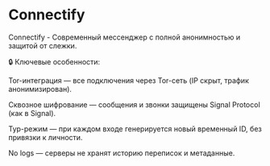 # Connectify
Connectify - Современный мессенджер с полной анонимностью и защитой от слежки.

🔒 Ключевые особенности:

Tor-интеграция — все подключения через Tor-сеть (IP скрыт, трафик анонимизирован).

Сквозное шифрование — сообщения и звонки защищены Signal Protocol (как в Signal).

Тур-режим — при каждом входе генерируется новый временный ID, без привязки к личности.

No logs — серверы не хранят историю переписок и метаданные.
